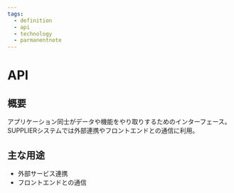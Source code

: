```yaml
---
tags:
  - definition
  - api
  - technology
  - parmanentnote
---
```


# API

## 概要
アプリケーション同士がデータや機能をやり取りするためのインターフェース。SUPPLIERシステムでは外部連携やフロントエンドとの通信に利用。

## 主な用途
- 外部サービス連携
- フロントエンドとの通信 
